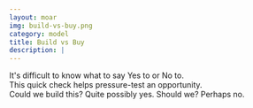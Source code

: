 ```yaml
---
layout: moar
img: build-vs-buy.png
category: model
title: Build vs Buy
description: |
---
```

It's difficult to know what to say Yes to or No to.  
This quick check helps pressure-test an opportunity.  
Could we build this?  Quite possibly yes.  Should we?  Perhaps no.
